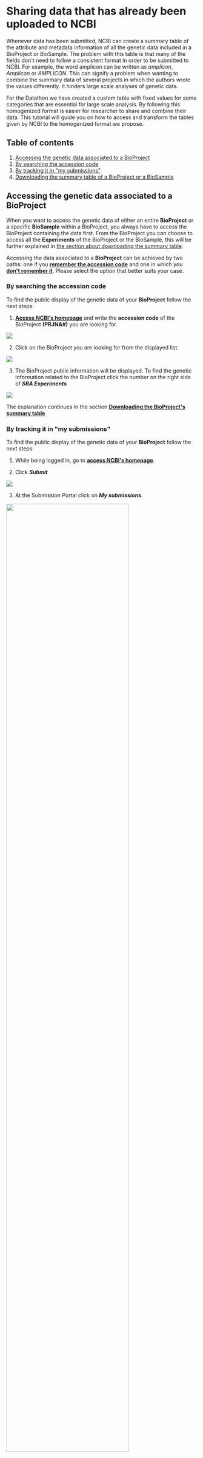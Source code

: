 # Sharing data that has already been uploaded to NCBI

Whenever data has been submitted, NCBI can create a summary table of the attribute and metadata information of all the genetic data included in a BioProject or BioSample. The problem with this table is that many of the fields don't need to follow a consistent format in order to be submitted to NCBI. For example, the word amplicon can be written as *amplicon*, *Amplicon* or *AMPLICON*. This can signify a problem when wanting to combine the summary data of several projects in which the authors wrote the values differently. It hinders large scale analyses of genetic data.

For the Datathon we have created a custom table with fixed values for some categories that are essential for large scale analysis. By following this homogenized format is easier for researcher to share and combine their data. This tutorial will guide you on how to access and transform the tables given by NCBI to the homogenized format we propose.

## Table of contents
1. [Accessing the genetic data associated to a BioProject](#accessing)
  1. [By searching the accession code](#searching)
  2. [By tracking it in "my submissions"](#tracking)
2. [Downloading the summary table of a BioProject or a BioSample](#summary)
  
## Accessing the genetic data associated to a BioProject <a name="accessing"></a>

When you want to access the genetic data of either an entire **BioProject** or a specific **BioSample** within a BioProject, you always have to access the BioProject containing the data first. From the BioProject you can choose to access all the **Experiments** of the BioProject or the BioSample, this will be further explained in [the section about downloading the summary table](#summary).

Accessing the data associated to a **BioProject** can be achieved by two paths: one if you [**remember the accession code**](#searching) and one in which you [**don't remember it**](#tracking). Please select the option that better suits your case. 

### By searching the accession code <a name="searching"></a>

To find the public display of the genetic data of your **BioProject** follow the next steps:

1. [**Access NCBI's homepage**](https://www.ncbi.nlm.nih.gov/) and write the **accession code** of the BioProject **(PRJNA#)** you are looking for.

<img src=".\Sharing already uploaded data images\search-accession.png">

2. Click on the BioProject you are looking for from the displayed list.

<img src=".\Sharing already uploaded data images\select-bioproject.png">

3. The BioProject public information will be displayed. To find the genetic information related to the BioProject click the number on the right side of ***SRA Experiments*** 

<img src=".\Sharing already uploaded data images\bioproject-public.png">

The explanation continues in the section [**Downloading the BioProject's summary table**](#summary)

### By tracking it in "my submissions" <a name="tracking"></a>

To find the public display of the genetic data of your **BioProject** follow the next steps:

1. While being logged in, go to [**access NCBI's homepage**](https://www.ncbi.nlm.nih.gov/).

2. Click ***Submit***

<img src=".\Sharing already uploaded data images\home-submit.png">

3. At the Submission Portal click on ***My submissions***.

<img src=".\Sharing already uploaded data images\portal-submissions.png" width=80% height=80%>

4. Find the submission with the title corresponding to the BioProject you are looking for and click the accession code (PRJNA#).

<img src=".\Sharing already uploaded data images\my-submissions.png">

5. The BioProject public information will be displayed. To find the genetic information related to the BioProject click the number on the right side of ***SRA Experiments*** 

<img src=".\Sharing already uploaded data images\bioproject-public.png">

The explanation continues in the section [**Downloading the BioProject's summary table**](#summary)

## Downloading the summary table of a BioProject or a BioSample <a name="summary"></a>

Follow the next steps to access and download the summary table of the attribute and metadata information of all the genetic data included in a BioProject.

1. Click at the name of any of the **Experiments** displayed after having accessed the **SRA Experiments** in the previous section.

<img src=".\Sharing already uploaded data images\click-experiment.png">

2. At the public display of the **Experiment** click ***All Runs*** for either the **BioProject (A)** or the **BioSample (B)** you are interested in. If you select the Runs of the BioSample, the summary table will include the information of the selected experiment as well as any other experiments included in the same BioSample.

<img src=".\Sharing already uploaded data images\all-runs.png">

3. 

When people finish a submission you can download an excel that includes metadata and attribute information. We want the people that already uploaded data to copy and paste their information to our own version of the merged excel file that will also have the drop-down menus from the other excel files.
Just tell them:
1.	We want them to give us the accession numbers of the runs (srr) and the PRJ number
2.	I need to make a new excel data, use the one sent from Stephanie (NCBI).

*Drop down menus must still work (the spelling should all be the same to make sure the coding works). The metadata 

